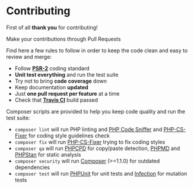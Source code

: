 # Contributing

First of all **thank you** for contributing!

Make your contributions through Pull Requests

Find here a few rules to follow in order to keep the code clean and easy to review and merge:

- Follow **[PSR-2](https://github.com/php-fig/fig-standards/blob/master/accepted/PSR-2-coding-style-guide.md)** coding standard
- **Unit test everything** and run the test suite
- Try not to bring **code coverage** down
- Keep documentation **updated**
- Just **one pull request per feature** at a time
- Check that **[Travis CI](https://travis-ci.org/phpgears/enum)** build passed

Composer scripts are provided to help you keep code quality and run the test suite:

- `composer lint` will run PHP linting and [PHP Code Sniffer](https://github.com/squizlabs/PHP_CodeSniffer) and [PHP-CS-Fixer](https://github.com/FriendsOfPhp/PHP-CS-Fixer) for coding style guidelines check
- `composer fix` will run [PHP-CS-Fixer](https://github.com/FriendsOfPhp/PHP-CS-Fixer) trying to fix coding styles
- `composer qa` will run [PHPCPD](https://github.com/sebastianbergmann/phpcpd) for copy/paste detection, [PHPMD](https://github.com/phpmd/phpmd) and [PHPStan](https://github.com/phpstan/phpstan) for static analysis
- `composer security` will run [Composer](https://getcomposer.org) (>=1.1.0) for outdated dependencies
- `composer test` will run [PHPUnit](https://github.com/sebastianbergmann/phpunit) for unit tests and [Infection](https://github.com/infection/infection) for mutation tests
